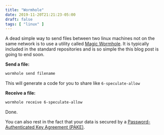 ```yaml
---
title: "Wormhole"
date: 2019-11-20T21:21:23-05:00
draft: false
tags: [ "linux" ]
---
```


A dead simple way to send files between two linux machines not on the same network is to use a utility called [Magic Wormhole](https://github.com/warner/magic-wormhole). It is typically included in the standard repositories and is so simple the this blog post is going to end soon.

**Send a file:**

```bash
wormhole send filename 
```

This will generate a code for you to share like `6-speculate-allow`

**Receive a file:**

```bash
wormhole receive 6-speculate-allow
```

Done.

You can also rest in the fact that your data is secured by a [Password-Authenticated Key Agreement (PAKE)](https://en.wikipedia.org/wiki/Password-authenticated_key_agreement).

